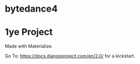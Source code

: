 # bytedance4
1ye Project
===

Made with Materialize.

Go To: https://docs.djangoproject.com/en/2.0/ for a kickstart.
